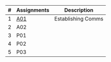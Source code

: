 |   #   | Assignments             | Description                                        |
| :---: | ---------------- | -------------------------------------------------- |
|   1   | [A01](https://github.com/RCHollingsworth/4143-PLC/tree/b145f279b829e991ea9aa8c85c4895d5fec16aa4/Assignments/A01)         | Establishing Comms |
|   2   | A02  |         |
|   3   | P01 ||
|   4   | P02 |  |
|   5   | P03 ||
